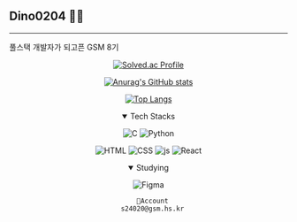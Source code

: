 ## Dino0204 👋🦖

---

풀스택 개발자가 되고픈 GSM 8기

<div align="center">

  [![Solved.ac Profile](http://mazassumnida.wtf/api/generate_badge?boj=dino0204)](https://solved.ac/dino0204)

  [![Anurag's GitHub stats](https://github-readme-stats.vercel.app/api?username=Dino0204)](https://github.com/anuraghazra/github-readme-stats)

  [![Top Langs](https://github-readme-stats.vercel.app/api/top-langs/?username=Dino0204)](https://github.com/anuraghazra/github-readme-stats)
  

</div>
  
<div align="center">
  
  <details open>
  <summary>Tech Stacks</summary>
    
  ![C](https://img.shields.io/badge/C-00599C?style=for-the-badge&logo=c&logoColor=white)
  ![Python](https://img.shields.io/badge/Python-14354C?style=for-the-badge&logo=python&logoColor=white)
  
  ![HTML](https://img.shields.io/badge/HTML5-E34F26?style=for-the-badge&logo=html5&logoColor=white)
  ![CSS](https://img.shields.io/badge/CSS3-1572B6?style=for-the-badge&logo=css3&logoColor=white)
  ![js](https://img.shields.io/badge/JavaScript-F7DF1E?style=for-the-badge&logo=JavaScript&logoColor=white)
  ![React](https://img.shields.io/badge/React-20232A?style=for-the-badge&logo=react&logoColor=61DAFB)

    
  </details>

  <details open>
  <summary>Studying</summary>
  
  ![Figma](https://img.shields.io/badge/Figma-F24E1E?style=for-the-badge&logo=figma&logoColor=white)

  </details>

  ```
    🤖Account
    s24020@gsm.hs.kr
  ```
</div>
